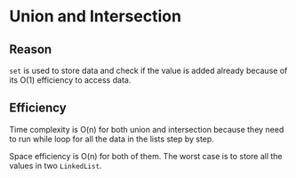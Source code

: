 # Union and Intersection
## Reason
```set``` is used to store data and check if the value is added already because of its O(1) efficiency to access data.

## Efficiency
Time complexity is O(n) for both union and intersection because they need to run while loop for all the data in the lists step by step.

Space efficiency is O(n) for both of them. The worst case is to store all the values in two ```LinkedList```.
